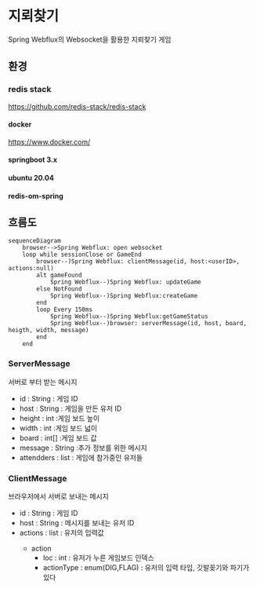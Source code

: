 # 지뢰찾기

Spring Webflux의 Websocket을 활용한 지뢰찾기 게임  


## 환경

### redis stack  
https://github.com/redis-stack/redis-stack
#### docker
https://www.docker.com/
#### springboot 3.x  
#### ubuntu 20.04
#### redis-om-spring
## 흐름도

```mermaid
sequenceDiagram
    browser-->Spring Webflux: open websocket
    loop while sessionClose or GameEnd
        browser--)Spring Webflux: clientMessage(id, host:<userID>, actions:null)
        alt gameFound
            Spring Webflux--)Spring Webflux: updateGame
        else NotFound
            Spring Webflux--)Spring Webflux:createGame
        end
        loop Every 150ms
            Spring Webflux--)Spring Webflux:getGameStatus
            Spring Webflux--)browser: serverMessage(id, host, board, heigth, width, message)
        end
    end
```
### ServerMessage
서버로 부터 받는 메시지  
+ id : String : 게임 ID  
+ host : String : 게임을 만든 유저 ID  
+ height : int :게임 보드 높이  
+ width : int :게임 보드 넓이  
+ board : int[] :게임 보드 값  
+ message : String :추가 정보를 위한 메시지  
+ attendders : list : 게임에 참가중인 유저들  
### ClientMessage
브라우저에서 서버로 보내는 메시지
+ id : String : 게임 ID  
+ host : String : 메시지를 보내는 유저 ID
+ actions : list<Action> : 유저의 입력값  
    + action
        + loc : int : 유저가 누른 게임보드 인덱스
        + actionType : enum(DIG,FLAG) : 유저의 입력 타입, 깃발꽂기와 파기가 있다
